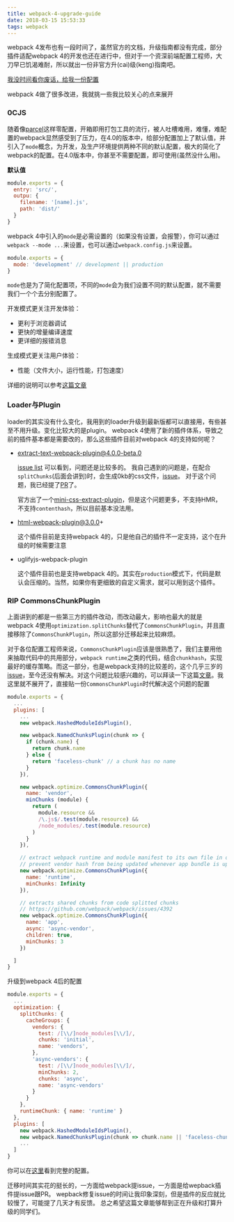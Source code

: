 ```yaml
---
title: webpack-4-upgrade-guide
date: 2018-03-15 15:53:33
tags: webpack
---
```


webpack 4发布也有一段时间了，虽然官方的文档，升级指南都没有完成，部分插件适配webpack 4的开发也还在进行中，但对于一个资深前端配置工程师，大刀早已饥渴难耐，所以就出一份非官方升(cai)级(keng)指南吧。

[我没时间看你废话，给我一份配置](https://github.com/lili21/webpack4-demo)

webpack 4做了很多改进，我就挑一些我比较关心的点来展开

### 0CJS

随着像[parcel](https://github.com/parcel-bundler/parcel)这样零配置，开箱即用打包工具的流行，被人吐槽难用，难懂，难配置的webpack显然感受到了压力，在4.0的版本中，给部分配置加上了默认值，并引入了`mode`概念，为开发，及生产环境提供两种不同的默认配置，极大的简化了webpack的配置。在4.0版本中，你甚至不需要配置，即可使用(虽然没什么用)。

**默认值**

```javascript
module.exports = {
  entry: 'src/',
  outpu: {
    filename: '[name].js',
    path: 'dist/'
  }
}
```

webpack 4中引入的`mode`是必需设置的（如果没有设置，会报警），你可以通过`webpack --mode ...`来设置，也可以通过`webpack.config.js`来设置。

```javascript
module.exports = {
  mode: 'development' // development || production
}
```

`mode`也是为了简化配置项，不同的`mode`会为我们设置不同的默认配置，就不需要我们一个个去分别配置了。

开发模式更关注开发体验：

- 更利于浏览器调试
- 更快的增量编译速度
- 更详细的报错消息

生成模式更关注用户体验：

- 性能（文件大小，运行性能，打包速度）

详细的说明可以参考[这篇文章](https://medium.com/webpack/webpack-4-mode-and-optimization-5423a6bc597a)

### Loader与Plugin

loader的其实没有什么变化，我用到的loader升级到最新版都可以直接用，有些甚至不用升级。变化比较大的是plugin。
webpack 4使用了新的插件体系，导致之前的插件基本都是需要改的，那么这些插件目前对webpack 4的支持如何呢？

- extract-text-webpack-plugin@4.0.0-beta.0

    [issue list](https://github.com/webpack-contrib/extract-text-webpack-plugin/issues?utf8=%E2%9C%93&q=is%3Aissue+is%3Aopen+4.0.0-beta.0) 可以看到，问题还是比较多的。
    我自己遇到的问题是，在配合`splitChunks`(后面会讲到)时，会生成0kb的css文件，[issue](https://github.com/webpack-contrib/extract-text-webpack-plugin/issues/738)。
    对于这个问题，我已经提了[PR](https://github.com/webpack-contrib/extract-text-webpack-plugin/pull/746)了。

    官方出了一个[mini-css-extract-plugin](github.com/webpack-contrib/mini-css-extract-plugin)，但是这个问题更多，不支持HMR，不支持`contenthash`，所以目前基本没法用。

- html-webpack-plugin@3.0.0+

    这个插件目前是支持webpack 4的，只是他自己的插件不一定支持，这个在升级的时候需要注意

- uglifyjs-webpack-plugin

    这个插件目前也是支持webpack 4的。其实在`production`模式下，代码是默认会压缩的。当然，如果你有更细致的自定义需求，就可以用到这个插件。

### RIP CommonsChunkPlugin

上面讲到的都是一些第三方的插件改动，而改动最大，影响也最大的就是webpack 4使用`optimization.splitChunks`替代了`CommonsChunkPlugin`，并且直接移除了`CommonsChunkPlugin`，所以这部分迁移起来比较麻烦。

对于各位配置工程师来说，`CommonsChunkPlugin`应该是很熟悉了，我们主要用他来抽取代码中的共用部分，`webpack runtime`之类的代码，结合`chunkhash`，实现最好的缓存策略。而这一部分，也是webpack支持的比较差的，这个几乎三岁的[issue](https://github.com/webpack/webpack/issues/1315)，至今还没有解决。对这个问题比较感兴趣的，可以拜读一下这篇[文章](https://medium.com/webpack/predictable-long-term-caching-with-webpack-d3eee1d3fa31)。我这里就不展开了，直接贴一份`CommonsChunkPlugin`时代解决这个问题的配置

```javascript
module.exports = {
  ...
  plugins: [
    ...
    new webpack.HashedModuleIdsPlugin(),

    new webpack.NamedChunksPlugin(chunk => {
      if (chunk.name) {
        return chunk.name
      } else {
        return 'faceless-chunk' // a chunk has no name
      }
    }),

    new webpack.optimize.CommonsChunkPlugin({
      name: 'vendor',
      minChunks (module) {
        return (
          module.resource &&
          /\.js$/.test(module.resource) &&
          /node_modules/.test(module.resource)
        )
      }
    }),

    // extract webpack runtime and module manifest to its own file in order to
    // prevent vendor hash from being updated whenever app bundle is updated
    new webpack.optimize.CommonsChunkPlugin({
      name: 'runtime',
      minChunks: Infinity
    }),

    // extracts shared chunks from code splitted chunks
    // https://github.com/webpack/webpack/issues/4392
    new webpack.optimize.CommonsChunkPlugin({
      name: 'app',
      async: 'async-vendor',
      children: true,
      minChunks: 3
    })

  ]
}
```

升级到webpack 4后的配置

```javascript
module.exports = {
  ...
  optimization: {
    splitChunks: {
      cacheGroups: {
        vendors: {
          test: /[\\/]node_modules[\\/]/,
          chunks: 'initial',
          name: 'vendors',
        },
        'async-vendors': {
          test: /[\\/]node_modules[\\/]/,
          minChunks: 2,
          chunks: 'async',
          name: 'async-vendors'
        }
      }
    },
    runtimeChunk: { name: 'runtime' }
  },
  plugins: [
    new webpack.HashedModuleIdsPlugin(),
    new webpack.NamedChunksPlugin(chunk => chunk.name || 'faceless-chunk'), // a chunk has no name!!!
    ...
  ]
}
```

你可以在[这里](https://github.com/lili21/webpack4-demo)看到完整的配置。

迁移时间其实花的挺长的，一方面给webpack提issue，一方面是给wepback插件提issue跟PR。
wepback修复issue的时间让我印象深刻，但是插件的反应就比较慢了，可能提了几天才有反馈。
总之希望这篇文章能够帮到正在升级和打算升级的同学们。
